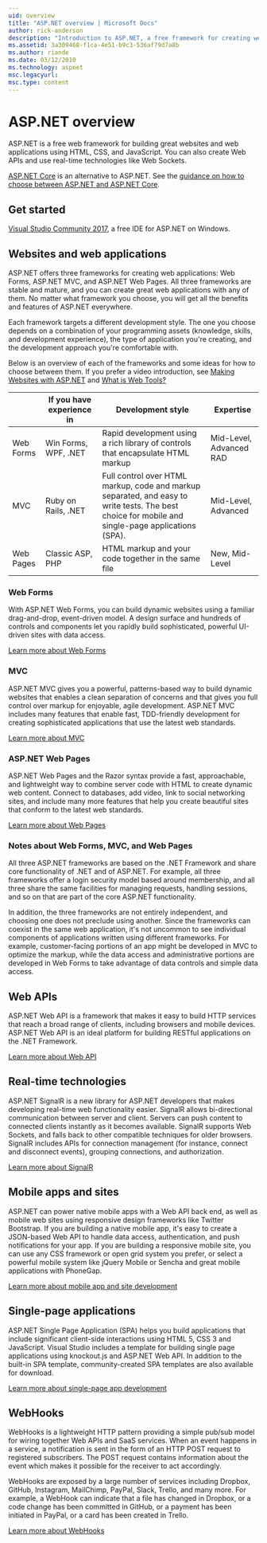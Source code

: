 ```yaml
---
uid: overview
title: "ASP.NET overview | Microsoft Docs"
author: rick-anderson
description: "Introduction to ASP.NET, a free framework for creating websites, web applications, and web APIs."
ms.assetid: 3a309468-f1ca-4e51-b9c3-536af79d7a8b
ms.author: riande
ms.date: 03/12/2010
ms.technology: aspnet
msc.legacyurl: 
msc.type: content
---
```


# ASP.NET overview

ASP.NET is a free web framework for building great websites and web applications using HTML, CSS, and JavaScript. You can also create Web APIs and use real-time technologies like Web Sockets.

[ASP.NET Core](https://docs.microsoft.com/aspnet/core/) is an alternative to ASP.NET.  See the [guidance on how to choose between ASP.NET and ASP.NET Core](https://docs.microsoft.com/aspnet/core/choose-aspnet-framework).

## Get started

[Visual Studio Community 2017](https://www.visualstudio.com/downloads/), a free IDE for ASP.NET on Windows.

## Websites and web applications

 ASP.NET offers three frameworks for creating web applications: Web Forms, ASP.NET MVC, and ASP.NET Web Pages. All three frameworks are stable and mature, and you can create great web applications with any of them. No matter what framework you choose, you will get all the benefits and features of ASP.NET everywhere.

Each framework targets a different development style. The one you choose depends on a combination of your programming assets (knowledge, skills, and development experience), the type of application you're creating, and the development approach you're comfortable with.

Below is an overview of each of the frameworks and some ideas for how to choose between them. If you prefer a video introduction, see [Making Websites with ASP.NET](https://channel9.msdn.com/Blogs/ASP-NET-Site-Videos/Making-Websites-with-ASPNET) and [What is Web Tools?](https://channel9.msdn.com/Blogs/ASP-NET-Site-Videos/what-is-web-tools)

|   | If you have experience in | Development style | Expertise | 
|-----------|----------------------|-----------------------------------------------------|----------------|
| Web Forms | Win Forms, WPF, .NET | Rapid development using a rich library of controls that encapsulate HTML markup | Mid-Level, Advanced RAD |
| MVC       | Ruby on Rails, .NET  | Full control over HTML markup, code and markup separated, and easy to write tests. The best choice for mobile and single-page applications (SPA). | Mid-Level, Advanced |
| Web Pages  | Classic ASP, PHP     | HTML markup and your code together in the same file | New, Mid-Level |

### Web Forms

With ASP.NET Web Forms, you can build dynamic websites using a familiar drag-and-drop, event-driven model. A design surface and hundreds of controls and components let you rapidly build sophisticated, powerful UI-driven sites with data access. 

[Learn more about Web Forms](web-forms/index.md)

### MVC

ASP.NET MVC gives you a powerful, patterns-based way to build dynamic websites that enables a clean separation of concerns and that gives you full control over markup for enjoyable, agile development. ASP.NET MVC includes many features that enable fast, TDD-friendly development for creating sophisticated applications that use the latest web standards. 

[Learn more about MVC](mvc/index.md)

### ASP.NET Web Pages

ASP.NET Web Pages and the Razor syntax provide a fast, approachable, and lightweight way to combine server code with HTML to create dynamic web content. Connect to databases, add video, link to social networking sites, and include many more features that help you create beautiful sites that conform to the latest web standards.

[Learn more about Web Pages](web-pages/index.md)

### Notes about Web Forms, MVC, and Web Pages

All three ASP.NET frameworks are based on the .NET Framework and share core functionality of .NET and of ASP.NET. For example, all three frameworks offer a login security model based around membership, and all three share the same facilities for managing requests, handling sessions, and so on that are part of the core ASP.NET functionality.

In addition, the three frameworks are not entirely independent, and choosing one does not preclude using another. Since the frameworks can coexist in the same web application, it's not uncommon to see individual components of applications written using different frameworks. For example, customer-facing portions of an app might be developed in MVC to optimize the markup, while the data access and administrative portions are developed in Web Forms to take advantage of data controls and simple data access.

## Web APIs

ASP.NET Web API is a framework that makes it easy to build HTTP services that reach a broad range of clients, including browsers and mobile devices. ASP.NET Web API is an ideal platform for building RESTful applications on the .NET Framework.

[Learn more about Web API](web-api/index.md)

<!-- Put first under Web API TOC:  Watch video (9 minutes) https://channel9.msdn.com/Blogs/ASP-NET-Site-Videos/services-and-aspnet -->

## Real-time technologies

ASP.NET SignalR is a new library for ASP.NET developers that makes developing real-time web functionality easier. SignalR allows bi-directional communication between server and client. Servers can push content to connected clients instantly as it becomes available. SignalR supports Web Sockets, and falls back to other compatible techniques for older browsers. SignalR includes APIs for connection management (for instance, connect and disconnect events), grouping connections, and authorization.

[Learn more about SignalR](signalr/index.md)

<!-- Put first under SignalR TOC:  Watch video (6 minutes) https://channel9.msdn.com/Blogs/ASP-NET-Site-Videos/signalr-and-the-real-time-web -->

## Mobile apps and sites 

ASP.NET can power native mobile apps with a Web API back end, as well as mobile web sites using responsive design frameworks like Twitter Bootstrap. If you are building a native mobile app, it's easy to create a JSON-based Web API to handle data access, authentication, and push notifications for your app. If you are building a responsive mobile site, you can use any CSS framework or open grid system you prefer, or select a powerful mobile system like jQuery Mobile or Sencha and great mobile applications with PhoneGap.

[Learn more about mobile app and site development](mobile/index.md)

<!-- Put first under mobile TOC:  Watch video (11 minutes) https://channel9.msdn.com/Blogs/ASP-NET-Site-Videos/aspnet-and-mobile -->

## Single-page applications 

ASP.NET Single Page Application (SPA) helps you build applications that include significant client-side interactions using HTML 5, CSS 3 and JavaScript. Visual Studio includes a template for building single page applications using knockout.js and ASP.NET Web API. In addition to the built-in SPA template, community-created SPA templates are also available for download.

[Learn more about single-page app development](single-page-application/index.md)

## WebHooks

WebHooks is a lightweight HTTP pattern providing a simple pub/sub model for wiring together Web APIs and SaaS services. When an event happens in a service, a notification is sent in the form of an HTTP POST request to registered subscribers. The POST request contains information about the event which makes it possible for the receiver to act accordingly.

WebHooks are exposed by a large number of services including Dropbox, GitHub, Instagram, MailChimp, PayPal, Slack, Trello, and many more. For example, a WebHook can indicate that a file has changed in Dropbox, or a code change has been committed in GitHub, or a payment has been initiated in PayPal, or a card has been created in Trello.

[Learn more about WebHooks](webhooks/index.md)





<!--
Create Deployment TOC based on https://www.asp.net/aspnet/overview/deployment
Copy deployment content map to MVC, WebForms, Web Pages, Web API sections.
Copy Web Deployment in Enterprise from WebForms to MVC
Move under ASP.NET Best practices
	What not to do in ASP​.NET, and what to do instead https://review.docs.microsoft.cus/aspnet/aspnet/overview/web-development-best-practices/what-not-to-do-in-aspnet-and-what-to-do-instead
	Async and await https://channel9.msdn.com/Blogs/ASP-NET-Site-Videos/async-and-await
	Building Real World Cloud Apps with Azure https://review.docs.microsoft.com/aspnet/aspnet/overview/developing-apps-with-windows-azure/building-real-world-cloud-apps-with-windows-azure/introduction
	Hands on Lab: Maintainable Azure Websites: Managing Change and Scale https://review.docs.microsoft.com/aspnet/aspnet/overview/developing-apps-with-windows-azure/maintainable-azure-websites-managing-change-and-scale

-->
